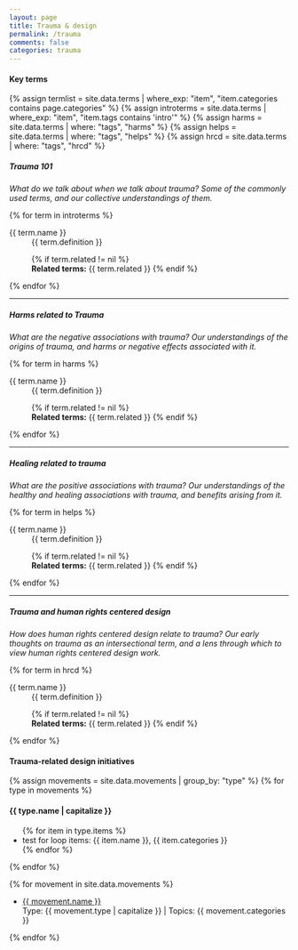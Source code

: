 ```yaml
---
layout: page
title: Trauma & design
permalink: /trauma
comments: false
categories: trauma
---
```


<div class="row justify-content-between">
<div class="col-md-8 pr-5">

<h4 id="terms">Key terms</h4>

{% assign termlist = site.data.terms | where_exp: "item", "item.categories contains page.categories" %}
{% assign introterms = site.data.terms | where_exp: "item", "item.tags contains 'intro'" %}
{% assign harms = site.data.terms | where: "tags", "harms" %}
{% assign helps = site.data.terms | where: "tags", "helps" %}
{% assign hrcd = site.data.terms | where: "tags", "hrcd" %}


<h5 id="101">Trauma 101</h5>
<p><em>What do we talk about when we talk about trauma? Some of the commonly used terms, and our collective understandings of them.</em></p>

{% for term in introterms %}

<dl>
  <dt>{{ term.name }}</dt>
  <dd>{{ term.definition }}

  {% if term.related != nil %}<br>
  <strong>Related terms:</strong> {{ term.related }}
  {% endif %}
  </dd>
</dl>

{% endfor %}

<hr>
<h5 id="harms">Harms related to Trauma</h5>
<p><em>What are the negative associations with trauma? Our understandings of the origins of trauma, and harms or negative effects associated with it.</em></p>

{% for term in harms %}

<dl>
  <dt>{{ term.name }}</dt>
  <dd>{{ term.definition }}

  {% if term.related != nil %}<br>
  <strong>Related terms:</strong> {{ term.related }}
  {% endif %}
  </dd>
</dl>

{% endfor %}

<hr>
<h5 id="harms">Healing related to trauma</h5>
<p><em>What are the positive associations with trauma? Our understandings of the healthy and healing associations with trauma, and benefits arising from it.</em></p>

{% for term in helps %}

<dl>
  <dt>{{ term.name }}</dt>
  <dd>{{ term.definition }}

  {% if term.related != nil %}<br>
  <strong>Related terms:</strong> {{ term.related }}
  {% endif %}
  </dd>
</dl>

{% endfor %}

<hr>
<h5 id="hrcd">Trauma and human rights centered design</h5>
<p><em>How does human rights centered design relate to trauma? Our early thoughts on trauma as an intersectional term, and a lens through which to view human rights centered design work.</em></p>

{% for term in hrcd %}

<dl>
  <dt>{{ term.name }}</dt>
  <dd>{{ term.definition }}

  {% if term.related != nil %}<br>
  <strong>Related terms:</strong> {{ term.related }}
  {% endif %}
  </dd>
</dl>

{% endfor %}


<h4 id="init">Trauma-related design initiatives</h4>

{% assign movements = site.data.movements | group_by: "type" %}
{% for type in movements  %}
<h4> {{ type.name | capitalize }} </h4>
  <ul>
    {% for item in type.items %}
        <li>test for loop items: {{ item.name }}, {{ item.categories  }}</li>
    {% endfor %}
  </ul>
{% endfor %}


{% for movement in site.data.movements %}
  <ul>
      <li><a href="{{ movement.link }}">{{ movement.name }}</a><br>
      Type: {{ movement.type | capitalize }} | Topics: {{ movement.categories }}</li>
  </ul>
{% endfor %}


</div>

</div>
